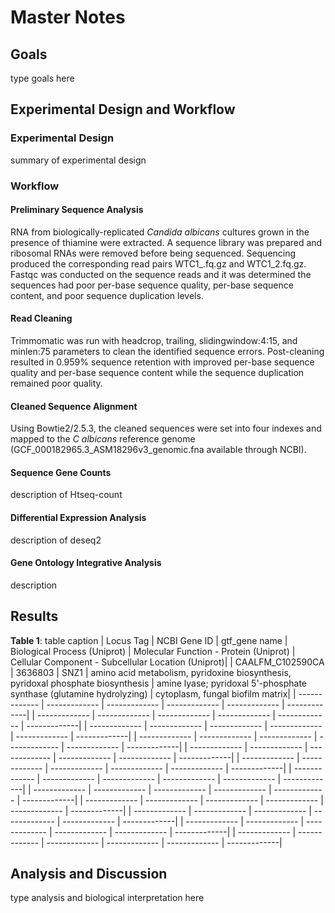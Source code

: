 # Master Notes
## Goals
type goals here
## Experimental Design and Workflow
### Experimental Design
summary of experimental design
### Workflow
#### Preliminary Sequence Analysis
RNA from biologically-replicated _Candida albicans_ cultures grown in the presence of thiamine were extracted. A sequence library was prepared and ribosomal RNAs were removed 
before being sequenced. Sequencing produced the corresponding read pairs WTC1_.fq.gz and WTC1_2.fq.gz. Fastqc was conducted on the sequence reads and it was determined the 
sequences had poor per-base sequence quality, per-base sequence content, and poor sequence duplication levels. 
#### Read Cleaning
Trimmomatic was run with headcrop, trailing, slidingwindow:4:15, and minlen:75 parameters to clean the identified sequence errors. Post-cleaning resulted in 0.959% sequence
retention with improved per-base sequence quality and per-base sequence content while the sequence duplication remained poor quality.
#### Cleaned Sequence Alignment
Using Bowtie2/2.5.3, the cleaned sequences were set into four indexes and mapped to the _C albicans_ reference genome (GCF_000182965.3_ASM18296v3_genomic.fna available 
through NCBI).
#### Sequence Gene Counts
description of Htseq-count
#### Differential Expression Analysis
description of deseq2
#### Gene Ontology Integrative Analysis
description
####
## Results
__Table 1__: table caption
| Locus Tag | NCBI Gene ID | gtf_gene name | Biological Process (Uniprot) | Molecular Function - Protein (Uniprot) | Cellular Component - Subcellular Location (Uniprot)|
| CAALFM_C102590CA | 3636803 | SNZ1 | amino acid metabolism, pyridoxine biosynthesis, pyridoxal phosphate biosynthesis | amine lyase; pyridoxal 5'-phosphate synthase (glutamine hydrolyzing) | cytoplasm, fungal biofilm matrix|
| ------------- | ------------- | ------------- | ------------- | ------------- | -------------|
| ------------- | ------------- | ------------- | ------------- | ------------- | -------------|
| ------------- | ------------- | ------------- | ------------- | ------------- | -------------|
| ------------- | ------------- | ------------- | ------------- | ------------- | -------------|
| ------------- | ------------- | ------------- | ------------- | ------------- | -------------|
| ------------- | ------------- | ------------- | ------------- | ------------- | -------------|
| ------------- | ------------- | ------------- | ------------- | ------------- | -------------|
| ------------- | ------------- | ------------- | ------------- | ------------- | -------------|
| ------------- | ------------- | ------------- | ------------- | ------------- | -------------|
| ------------- | ------------- | ------------- | ------------- | ------------- | -------------|
| ------------- | ------------- | ------------- | ------------- | ------------- | -------------|
| ------------- | ------------- | ------------- | ------------- | ------------- | -------------|
## Analysis and Discussion
type analysis and biological interpretation here
